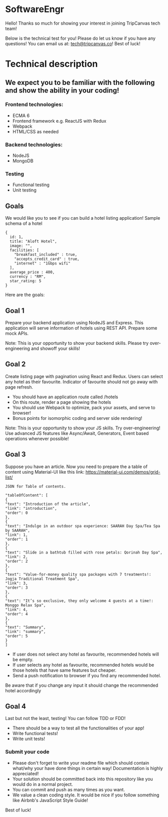 # SoftwareEngr
Hello! Thanks so much for showing your interest in joining TripCanvas tech team!

Below is the technical test for you! Please do let us know if you have any questions! You can email us at: tech@tripcanvas.co!
Best of luck!

Technical description
===========

We expect you to be familiar with the following and show the ability in your coding!
-------------

### Frontend technologies:

* ECMA 6
* Frontend framework e.g. ReactJS with Redux
* Webpack
* HTML/CSS as needed

### Backend technologies:

* NodeJS
* MongoDB

### Testing

* Functional testing
* Unit testing

Goals
---------
We would like you to see if you can build a hotel listing application! Sample schema of a hotel 
```
{
  id: 1,
  title: "Aloft Hotel",
  image: "",
  facilities: [
    "breakfast_included" : true,
    "accepts_credit_card" : true,
    "internet" : "1Gbps wifi"
  ],
  average_price : 400,
  currency : "RM",
  star_rating: 5
}
```
Here are the goals:

## Goal 1
Prepare your backend application using NodeJS and Express. This application will serve information of hotels using REST API. Prepare some mock APIs.

Note: This is your opportunity to show your backend skills. Please try over-engineering and showoff your skills!

## Goal 2
Create listing page with pagination using React and Redux. Users can select any hotel as their favourite. Indicator of favourite should not go away with page refresh.

* You should have an application route called /hotels
* On this route, render a page showing the hotels
* You should use Webpack to optimize, pack your assets, and serve to browser!
* Bonus points for isomorphic coding and server side rendering!

Note: This is your opportunity to show your JS skills. Try over-engineering! Use advanced JS features like Async/Await, Generators, Event based operations whenever possible!

## Goal 3

Suppose you have an article. Now you need to prepare the a table of content using Material-UI like this link: https://material-ui.com/demos/grid-list/

```
JSON for Table of contents.
```
```
"tableOfContent": [
{
"text": "Introduction of the article",
"link": "introduction",
"order": 0
},
{
"text": "Indulge in an outdoor spa experience: SAARAH Day Spa/Tea Spa by SAARAH",
"link": 1,
"order": 1
},
{
"text": "Slide in a bathtub filled with rose petals: Qorinah Day Spa",
"link": 2,
"order": 2
},
{
"text": "Value-for-money quality spa packages with 7 treatments!: Jogja Traditional Treatment Spa",
"link": 3,
"order": 3
},
{
"text": "It’s so exclusive, they only welcome 4 guests at a time!: Monggo Relax Spa",
"link": 4,
"order": 4
},
{
"text": "Summary",
"link": "summary",
"order": 5
}
]
```

* If user does not select any hotel as favourite, recommended hotels will be empty.
* If user selects any hotel as favourite, recommended hotels would be those hotels that have same features but cheaper.
* Send a push notification to browser if you find any recommended hotel.

Be aware that if you change any input it should change the recommended hotel accordingly 

## Goal 4
Last but not the least, testing! You can follow TDD or FDD!

* There should be a way to test all the functionalities of your app!
* Write functional tests!
* Write unit tests!

### Submit your code
- Please don't forget to write your readme file which should contain what/why your have done things in certain way! Documentation is highly appreciated!
- Your solution should be committed back into this repository like you would do in a normal project.
- You can commit and push as many times as you want.
- We value a clean coding style. It would be nice if you follow something like Airbnb's JavaScript Style Guide!

Best of luck!
